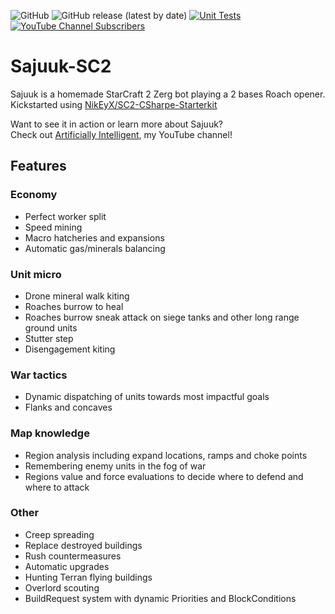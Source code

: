 ![GitHub](https://img.shields.io/github/license/guillaume-docquier/Sajuuk-SC2?color=blue&label=License)
![GitHub release (latest by date)](https://img.shields.io/github/v/release/Guillaume-Docquier/Sajuuk-SC2?label=Latest)
[![Unit Tests](https://github.com/Guillaume-Docquier/Sajuuk-SC2/actions/workflows/dotnet.yml/badge.svg)](https://github.com/Guillaume-Docquier/Sajuuk-SC2/actions/workflows/dotnet.yml)
[![YouTube Channel Subscribers](https://img.shields.io/youtube/channel/subscribers/UC_KAanPGVoL4Ppz2FORKoqA?style=social)](https://www.youtube.com/channel/UC_KAanPGVoL4Ppz2FORKoqA)

# Sajuuk-SC2
Sajuuk is a homemade StarCraft 2 Zerg bot playing a 2 bases Roach opener.  
Kickstarted using [NikEyX/SC2-CSharpe-Starterkit](https://github.com/NikEyX/SC2-CSharpe-Starterkit)

Want to see it in action or learn more about Sajuuk?  
Check out [Artificially Intelligent](https://www.youtube.com/channel/UC_KAanPGVoL4Ppz2FORKoqA), my YouTube channel!

## Features

### Economy
- Perfect worker split
- Speed mining
- Macro hatcheries and expansions
- Automatic gas/minerals balancing

### Unit micro
- Drone mineral walk kiting
- Roaches burrow to heal
- Roaches burrow sneak attack on siege tanks and other long range ground units
- Stutter step
- Disengagement kiting

### War tactics
- Dynamic dispatching of units towards most impactful goals
- Flanks and concaves

### Map knowledge
- Region analysis including expand locations, ramps and choke points
- Remembering enemy units in the fog of war
- Regions value and force evaluations to decide where to defend and where to attack

### Other
- Creep spreading
- Replace destroyed buildings
- Rush countermeasures
- Automatic upgrades
- Hunting Terran flying buildings
- Overlord scouting
- BuildRequest system with dynamic Priorities and BlockConditions
